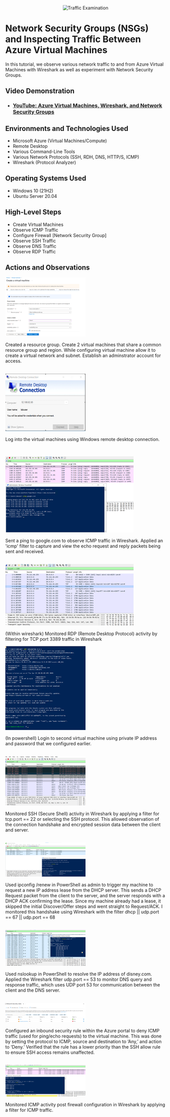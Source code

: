 <p align="center">
<img src="https://i.imgur.com/Ua7udoS.png" alt="Traffic Examination"/>
</p>

<h1>Network Security Groups (NSGs) and Inspecting Traffic Between Azure Virtual Machines</h1>
In this tutorial, we observe various network traffic to and from Azure Virtual Machines with Wireshark as well as experiment with Network Security Groups. <br />

<h2>Video Demonstration</h2>

- ### [YouTube: Azure Virtual Machines, Wireshark, and Network Security Groups](https://www.youtube.com)

<h2>Environments and Technologies Used</h2>

- Microsoft Azure (Virtual Machines/Compute)
- Remote Desktop
- Various Command-Line Tools
- Various Network Protocols (SSH, RDH, DNS, HTTP/S, ICMP)
- Wireshark (Protocol Analyzer)

<h2>Operating Systems Used </h2>

- Windows 10 (21H2)
- Ubuntu Server 20.04

<h2>High-Level Steps</h2>

- Create Virtual Machines
- Observe ICMP Traffic
- Configure Firewall [Network Security Group]
- Observe SSH Traffic
- Observe DNS Traffic
- Observe RDP Traffic

<h2>Actions and Observations</h2>

<p>
  <img src="images/screensnip1" height="40%" width="50%" alt="Disk Sanitization Steps"/>
</p>
<p>
Created a resource group. Create 2 virtual machines that share a common resource group and region. While configuring virtual machine allow it to create a virtual network and subnet. Establish an adminstrator account for access. 
</p>
<br />
 
 <img src="images/rdp login.PNG" height="40%" width="50%" alt="Disk Sanitization Steps"/>
<p>
Log into the virtual machines using Windows remote desktop connection. 
</p>
<br />

<p>
<img src="images/icmp.PNG" height="80%" width="80%" alt="Disk Sanitization Steps"/>
</p>
<p>
Sent a ping to google.com to observe ICMP traffic in Wireshark. Applied an 'icmp' filter to capture and view the echo request and reply packets being sent and received.
</p>
<br />

<img src="images/tcp.port.PNG" height="80%" width="80%" alt="Disk Sanitization Steps"/>
<p>
  (Within wireshark) Monitored RDP (Remote Desktop Protocol) activity by filtering for TCP port 3389 traffic in Wireshark
</p>

<img src="images/ssh login.png" height="40%" width="50%" alt="Disk Sanitization Steps"/>
<p>
  (In powershell) Login to second virtual machine using private IP address and password that we configured earlier. 
</p>  
<br />

<img src="images/ssh traffic.png" height="40%" width="50%" alt="Disk Sanitization Steps"/>
<p>
  Monitored SSH (Secure Shell) activity in Wireshark by applying a filter for tcp.port == 22 or selecting the SSH protocol. This allowed observation of the connection handshake and encrypted session data between the client and server.
</p>
<br />
<img src="images/dhcpp.png" height="40%" width="50%" alt="Disk Sanitization Steps"/>
<p>
  Used ipconfig /renew in PowerShell as admin to trigger my machine to request a new IP address lease from the DHCP server. This sends a DHCP Request packet from the client to the server, and the server responds with a DHCP ACK confirming the lease. Since my machine already had a lease, it skipped the initial Discover/Offer steps and went straight to Request/ACK. I monitored this handshake using Wireshark with the filter dhcp || udp.port == 67 || udp.port == 68
</p>
<br />
<img src="images/dns.png" height="40%" width="50%" alt="Disk Sanitization Steps"/>
<p>
  Used nslookup in PowerShell to resolve the IP address of disney.com. Applied the Wireshark filter udp.port == 53 to monitor DNS query and response traffic, which uses UDP port 53 for communication between the client and the DNS server.
</p>
<br />
<img src="images/icmp firewall.PNG" height="40%" width="50%" alt="Disk Sanitization Steps"/>
<p> 
  Configured an inbound security rule within the Azure portal to deny ICMP traffic (used for ping/echo requests) to the virtual machine. This was done by setting the protocol to ICMP, source and destination to ‘Any,’ and action to ‘Deny.’ Verified that the rule has a lower priority than the SSH allow rule to ensure SSH access remains unaffected.
</p>
<br />
<img src="images/ping firewall.PNG" height="40%" width="50%" alt="Disk Sanitization Steps"/>
<p>
  Monitored ICMP activity post firewall configuration in Wireshark by applying a filter for ICMP traffic.
</p>
